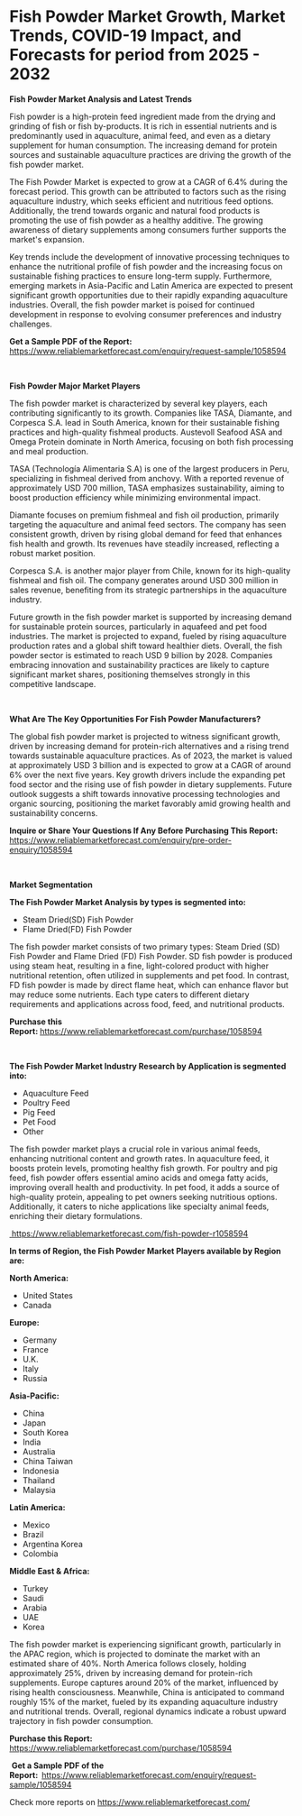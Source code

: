 <p><h1>Fish Powder Market Growth, Market Trends, COVID-19 Impact, and Forecasts for period from 2025 - 2032</h1></p><p><strong>Fish Powder Market Analysis and Latest Trends</strong></p>
<p><p>Fish powder is a high-protein feed ingredient made from the drying and grinding of fish or fish by-products. It is rich in essential nutrients and is predominantly used in aquaculture, animal feed, and even as a dietary supplement for human consumption. The increasing demand for protein sources and sustainable aquaculture practices are driving the growth of the fish powder market.</p><p>The Fish Powder Market is expected to grow at a CAGR of 6.4% during the forecast period. This growth can be attributed to factors such as the rising aquaculture industry, which seeks efficient and nutritious feed options. Additionally, the trend towards organic and natural food products is promoting the use of fish powder as a healthy additive. The growing awareness of dietary supplements among consumers further supports the market's expansion.</p><p>Key trends include the development of innovative processing techniques to enhance the nutritional profile of fish powder and the increasing focus on sustainable fishing practices to ensure long-term supply. Furthermore, emerging markets in Asia-Pacific and Latin America are expected to present significant growth opportunities due to their rapidly expanding aquaculture industries. Overall, the fish powder market is poised for continued development in response to evolving consumer preferences and industry challenges.</p></p>
<p><strong>Get a Sample PDF of the Report:&nbsp;</strong> <a href="https://www.reliablemarketforecast.com/enquiry/request-sample/1058594?utm_campaign=2124&utm_medium=2&utm_source=Github&utm_content=ia&utm_term=14022025&utm_id=fish-powder">https://www.reliablemarketforecast.com/enquiry/request-sample/1058594</a></p>
<p>&nbsp;</p>
<p><strong>Fish Powder Major Market Players</strong></p>
<p><p>The fish powder market is characterized by several key players, each contributing significantly to its growth. Companies like TASA, Diamante, and Corpesca S.A. lead in South America, known for their sustainable fishing practices and high-quality fishmeal products. Austevoll Seafood ASA and Omega Protein dominate in North America, focusing on both fish processing and meal production.</p><p>TASA (Technología Alimentaria S.A) is one of the largest producers in Peru, specializing in fishmeal derived from anchovy. With a reported revenue of approximately USD 700 million, TASA emphasizes sustainability, aiming to boost production efficiency while minimizing environmental impact.</p><p>Diamante focuses on premium fishmeal and fish oil production, primarily targeting the aquaculture and animal feed sectors. The company has seen consistent growth, driven by rising global demand for feed that enhances fish health and growth. Its revenues have steadily increased, reflecting a robust market position.</p><p>Corpesca S.A. is another major player from Chile, known for its high-quality fishmeal and fish oil. The company generates around USD 300 million in sales revenue, benefiting from its strategic partnerships in the aquaculture industry.</p><p>Future growth in the fish powder market is supported by increasing demand for sustainable protein sources, particularly in aquafeed and pet food industries. The market is projected to expand, fueled by rising aquaculture production rates and a global shift toward healthier diets. Overall, the fish powder sector is estimated to reach USD 9 billion by 2028. Companies embracing innovation and sustainability practices are likely to capture significant market shares, positioning themselves strongly in this competitive landscape.</p></p>
<p>&nbsp;</p>
<p><strong>What Are The Key Opportunities For Fish Powder Manufacturers?</strong></p>
<p><p>The global fish powder market is projected to witness significant growth, driven by increasing demand for protein-rich alternatives and a rising trend towards sustainable aquaculture practices. As of 2023, the market is valued at approximately USD 3 billion and is expected to grow at a CAGR of around 6% over the next five years. Key growth drivers include the expanding pet food sector and the rising use of fish powder in dietary supplements. Future outlook suggests a shift towards innovative processing technologies and organic sourcing, positioning the market favorably amid growing health and sustainability concerns.</p></p>
<p><strong>Inquire or Share Your Questions If Any Before Purchasing This Report:</strong> <a href="https://www.reliablemarketforecast.com/enquiry/pre-order-enquiry/1058594?utm_campaign=2124&utm_medium=2&utm_source=Github&utm_content=ia&utm_term=14022025&utm_id=fish-powder">https://www.reliablemarketforecast.com/enquiry/pre-order-enquiry/1058594</a></p>
<p>&nbsp;</p>
<p><strong>Market Segmentation</strong></p>
<p><strong>The Fish Powder Market Analysis by types is segmented into:</strong></p>
<p><ul><li>Steam Dried(SD) Fish Powder</li><li>Flame Dried(FD) Fish Powder</li></ul></p>
<p><p>The fish powder market consists of two primary types: Steam Dried (SD) Fish Powder and Flame Dried (FD) Fish Powder. SD fish powder is produced using steam heat, resulting in a fine, light-colored product with higher nutritional retention, often utilized in supplements and pet food. In contrast, FD fish powder is made by direct flame heat, which can enhance flavor but may reduce some nutrients. Each type caters to different dietary requirements and applications across food, feed, and nutritional products.</p></p>
<p><strong>Purchase this Report:&nbsp;</strong><a href="https://www.reliablemarketforecast.com/purchase/1058594?utm_campaign=2124&utm_medium=2&utm_source=Github&utm_content=ia&utm_term=14022025&utm_id=fish-powder">https://www.reliablemarketforecast.com/purchase/1058594</a></p>
<p>&nbsp;</p>
<p><strong>The Fish Powder Market Industry Research by Application is segmented into:</strong></p>
<p><ul><li>Aquaculture Feed</li><li>Poultry Feed</li><li>Pig Feed</li><li>Pet Food</li><li>Other</li></ul></p>
<p><p>The fish powder market plays a crucial role in various animal feeds, enhancing nutritional content and growth rates. In aquaculture feed, it boosts protein levels, promoting healthy fish growth. For poultry and pig feed, fish powder offers essential amino acids and omega fatty acids, improving overall health and productivity. In pet food, it adds a source of high-quality protein, appealing to pet owners seeking nutritious options. Additionally, it caters to niche applications like specialty animal feeds, enriching their dietary formulations.</p></p>
<p><a href="https://www.reliablemarketforecast.com/fish-powder-r1058594?utm_campaign=2124&utm_medium=2&utm_source=Github&utm_content=ia&utm_term=14022025&utm_id=fish-powder">&nbsp;https://www.reliablemarketforecast.com/fish-powder-r1058594</a></p>
<p><strong>In terms of Region, the Fish Powder Market Players available by Region are:</strong></p>
<p>
    <p> <strong> North America: </strong>
        <ul>
            <li>United States</li>
            <li>Canada</li>
        </ul>
        </p> 
    <p> <strong> Europe: </strong>
        <ul>
            <li>Germany</li>
            <li>France</li>
            <li>U.K.</li>
            <li>Italy</li>
            <li>Russia</li>
        </ul>
        </p> 
    <p> <strong> Asia-Pacific: </strong>
        <ul>
            <li>China</li>
            <li>Japan</li>
            <li>South Korea</li>
            <li>India</li>
            <li>Australia</li>
            <li>China Taiwan</li>
            <li>Indonesia</li>
            <li>Thailand</li>
            <li>Malaysia</li>
        </ul>
        </p> 
    <p> <strong> Latin America: </strong>
        <ul>
            <li>Mexico</li>
            <li>Brazil</li>
            <li>Argentina Korea</li>
            <li>Colombia</li>
        </ul>
        </p> 
    <p> <strong> Middle East & Africa: </strong>
        <ul>
            <li>Turkey</li>
            <li>Saudi</li>
            <li>Arabia</li>
            <li>UAE</li>
            <li>Korea</li>
        </ul>
    </p>
    </p>
<p><p>The fish powder market is experiencing significant growth, particularly in the APAC region, which is projected to dominate the market with an estimated share of 40%. North America follows closely, holding approximately 25%, driven by increasing demand for protein-rich supplements. Europe captures around 20% of the market, influenced by rising health consciousness. Meanwhile, China is anticipated to command roughly 15% of the market, fueled by its expanding aquaculture industry and nutritional trends. Overall, regional dynamics indicate a robust upward trajectory in fish powder consumption.</p></p>
<p><strong>Purchase this Report: </strong><a href="https://www.reliablemarketforecast.com/purchase/1058594?utm_campaign=2124&utm_medium=2&utm_source=Github&utm_content=ia&utm_term=14022025&utm_id=fish-powder">https://www.reliablemarketforecast.com/purchase/1058594</a></p>
<p>&nbsp;<strong>Get a Sample PDF of the Report:&nbsp;&nbsp;</strong><a href="https://www.reliablemarketforecast.com/enquiry/request-sample/1058594?utm_campaign=2124&utm_medium=2&utm_source=Github&utm_content=ia&utm_term=14022025&utm_id=fish-powder">https://www.reliablemarketforecast.com/enquiry/request-sample/1058594</a></p>
<p><strong></strong></p>
<p>Check more reports on <a href="https://www.reliablemarketforecast.com/?utm_campaign=2124&utm_medium=2&utm_source=Github&utm_content=ia&utm_term=14022025&utm_id=fish-powder">https://www.reliablemarketforecast.com/</a></p>